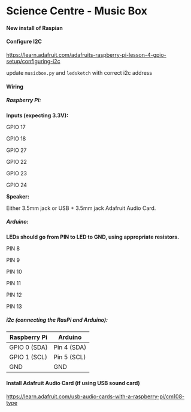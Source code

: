 Science Centre - Music Box
=================

#### New install of Raspian



#### Configure I2C

https://learn.adafruit.com/adafruits-raspberry-pi-lesson-4-gpio-setup/configuring-i2c

update ```musicbox.py``` and ```ledsketch``` with correct i2c address

#### Wiring

##### Raspberry Pi:

**Inputs (expecting 3.3V):**

GPIO 17

GPIO 18

GPIO 27

GPIO 22

GPIO 23

GPIO 24

**Speaker:**

Either 3.5mm jack or USB + 3.5mm jack Adafruit Audio Card.

##### Arduino:

**LEDs should go from PIN to LED to GND, using appropriate resistors.**

PIN 8

PIN 9

PIN 10

PIN 11

PIN 12

PIN 13

##### i2c (connecting the RasPi and Arduino):

Raspberry Pi | Arduino|
-----  		 | ------- |
GPIO 0 (SDA)| Pin 4 (SDA)|
GPIO 1 (SCL)| Pin 5 (SCL)|
GND| GND|







#### Install Adafruit Audio Card (if using USB sound card)

https://learn.adafruit.com/usb-audio-cards-with-a-raspberry-pi/cm108-type
